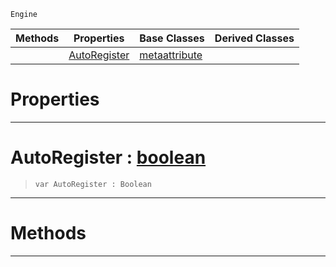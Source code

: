  `Engine`

|Methods|Properties|Base Classes|Derived Classes|
|---|---|---|---|
| |[ AutoRegister](https://github.com/zeroengineteam/ZeroDocs/code_reference/class_reference/metaeditorscriptobject.markdown#autoregister-zero-engine)|[metaattribute](https://github.com/zeroengineteam/ZeroDocs/code_reference/class_reference/metaattribute.markdown)| |


 #  Properties


---  
 #  AutoRegister : [boolean](https://github.com/zeroengineteam/ZeroDocs/code_reference/zilch_base_types/boolean.markdown)

> 
> ``` lang=cpp, name=Zilch
> var AutoRegister : Boolean


---  
 #  Methods


---  
 

 